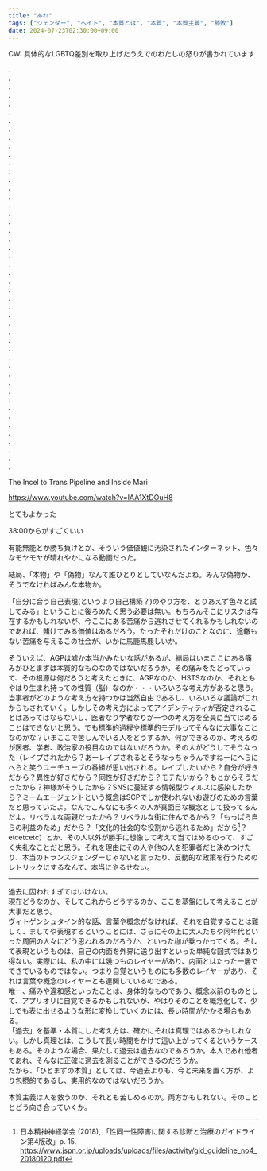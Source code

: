 ```yaml
---
title: "あれ"
tags: ["ジェンダー", "ヘイト", "本質とは", "本質", "本質主義", "勝敗"]
date: 2024-07-23T02:30:00+09:00
---
```


CW: 具体的なLGBTQ差別を取り上げたうえでのわたしの怒りが書かれています

.  
.  
.  
.  
.  
.  
.  
.  
.  
.  
.  
.  
.  
.  
.  
.  
.  
.  
.  
.  
.  
.  
.  
.  
.  
.  
.  
.  
.  
.  
.  
.  
.  
.  
.  
.  
.  
.  
.  
.  
.  
.  
.  
.  
.  
.  
.  
.  


 The Incel to Trans Pipeline and Inside Mari 

https://www.youtube.com/watch?v=IAA1XtDOuH8

とてもよかった

38:00からがすごくいい

有能無能とか勝ち負けとか、そういう価値観に汚染されたインターネット、色々なモヤモヤが晴れやかになる動画だった。

結局、「本物」や「偽物」なんて誰ひとりとしていなんだよね。みんな偽物か、そうでなければみんな本物か。

「自分に合う自己表現(というより自己構築？)のやり方を、とりあえず色々と試してみる」ということに後ろめたく思う必要は無い。もちろんそこにリスクは存在するかもしれないが、今ここにある苦痛から逃れさせてくれるかもしれないのであれば、賭けてみる価値はあるだろう。たったそれだけのことなのに、途轍もない苦痛を与えるこの社会が、いかに馬鹿馬鹿しいか。

そういえば、AGPは嘘か本当かみたいな話があるが、結局はいまここにある痛みがひとまずは本質的なものなのではないだろうか。その痛みをたどっていって、その根源は何だろうと考えたときに、AGPなのか、HSTSなのか、それともやはり生まれ持っての性質（脳）なのか・・・いろいろな考え方があると思う。当事者がどのような考え方を持つかは当然自由であるし、いろいろな議論がこれからもされていく。しかしその考え方によってアイデンティティが否定されることはあってはならないし、医者なり学者なりが一つの考え方を全員に当てはめることはできないと思う。でも標準的過程や標準的モデルってそんなに大事なことなのかな？いまここで苦しんでいる人をどうするか、何ができるのか、考えるのが医者、学者、政治家の役目なのではないだろうか。その人がどうしてそうなった（レイプされたから？あーレイプされるとそうなっちゃうんですねーにへらにへらと笑うユーチューブの番組が思い出される。レイプしたいから？自分が好きだから？異性が好きだから？同性が好きだから？モテたいから？もとからそうだったから？神様がそうしたから？SNSに蔓延する情報型ウィルスに感染したから？ミームエージェントという概念はSCPでしか使われないお遊びのための言葉だと思っていたよ。なんでこんなにも多くの人が真面目な概念として扱ってるんだよ。リベラルな両親だったから？リベラルな街に住んでるから？「もっぱら自らの利益のため」だから？「文化的社会的な役割から逃れるため」だから[^1]？etcetcetc）とか、その人以外が勝手に想像して考えて当てはめるのって、すごく失礼なことだと思う。それを理由にその人や他の人を犯罪者だと決めつけたり、本当のトランスジェンダーじゃないと言ったり、反動的な政策を行うためのレトリックにするなんて、本当にやるせない。

***

過去に囚われすぎてはいけない。  
現在どうなのか、そしてこれからどうするのか、ここを基盤にして考えることが大事だと思う。  
ヴィトゲンシュタイン的な話、言葉や概念がなければ、それを自覚することは難しく、ましてや表現するということには、さらにその上に大人たちや同年代といった周囲の人々にどう思われるのだろうか、といった枷が乗っかってくる。そして表現というものは、自己の内面を外界に送り出すといった単純な図式ではあり得ない。実際には、私の中には幾つものレイヤーがあり、内面とはたった一層でできているものではない。つまり自覚というものにも多数のレイヤーがあり、それは言葉や概念のレイヤーとも連関しているのである。  
唯一、痛みや違和感といったことは、身体的なものであり、概念以前のものとして、アプリオリに自覚できるかもしれないが、やはりそのことを概念化して、少しでも表に出せるような形に変換していくのには、長い時間がかかる場合もある。  
「過去」を基準・本質にした考え方は、確かにそれは真理ではあるかもしれない。しかし真理とは、こうして長い時間をかけて這い上がってくるというケースもある。そのような場合、果たして過去は過去なのであろうか。本人であれ他者であれ、そんなに正確に過去を測ることができるのだろうか。  
だから、「ひとまずの本質」としては、今過去よりも、今と未来を置く方が、より包摂的であるし、実用的なのではないだろうか。

本質主義は人を救うのか、それとも苦しめるのか。両方かもしれない。そのこととどう向き合っていくか。

[^1]: 日本精神神経学会 (2018), 「性同一性障害に関する診断と治療のガイドライン第4版改」p. 15. <https://www.jspn.or.jp/uploads/uploads/files/activity/gid_guideline_no4_20180120.pdf>
